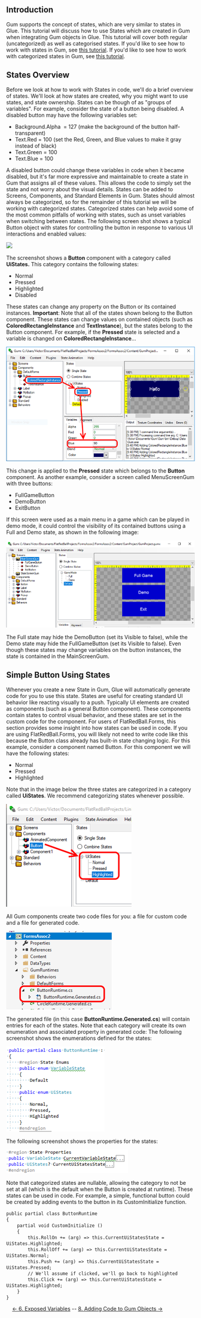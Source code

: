 ## Introduction

Gum supports the concept of states, which are very similar to states in Glue. This tutorial will discuss how to use States which are created in Gum when integrating Gum objects in Glue. This tutorial will cover both regular (uncategorized) as well as categorised states. If you'd like to see how to work with states in Gum, see [this tutorial](http://vchelaru.github.io/Gum/tutorials/Usage%20Guide%20_%20States.html). If you'd like to see how to work with categorized states in Gum, see [this tutorial](http://vchelaru.github.io/Gum/tutorials/Usage%20Guide%20_%20State%20Categories.html).

## States Overview

Before we look at how to work with States in code, we'll do a brief overview of states. We'll look at how states are created, why you might want to use states, and state ownership. States can be though of as "groups of variables". For example, consider the state of a button being disabled. A disabled button may have the following variables set:

-   Background.Alpha  = 127 (make the background of the button half-transparent)
-   Text.Red = 100 (set the Red, Green, and Blue values to make it gray instead of black)
-   Text.Green = 100
-   Text.Blue = 100

A disabled button could change these variables in code when it became disabled, but it's far more expressive and maintainable to create a state in Gum that assigns all of these values. This allows the code to simply set the state and not worry about the visual details. States can be added to Screens, Components, and Standard Elements in Gum. States should almost always be categorized, so for the remainder of this tutorial we will be working with categorized states. Categorized states can help avoid some of the most common pitfalls of working with states, such as unset variables when switching between states. The following screen shot shows a typical Button object with states for controlling the button in response to various UI interactions and enabled values:

[![](/wp-content/uploads/2019/01/img_5c46551c3c3e3-e1548113244713.png)](/wp-content/uploads/2019/01/img_5c46551c3c3e3-e1548113244713.png)

The screenshot shows a **Button** component with a category called **UiStates.** This category contains the following states:

-   Normal
-   Pressed
-   Highlighted
-   Disabled

These states can change any property on the Button or its contained instances. **Important**: Note that all of the states shown belong to the Button component. These states can change values on contained objects (such as **ColoredRectangleInstance** and **TextInstance**), but the states belong to the Button component. For example, if the **Pressed** state is selected and a variable is changed on **ColoredRectangleInstance**...

![](/media/2019-01-img_5c469f61080fc.png)

This change is applied to the **Pressed** state which belongs to the **Button** component. As another example, consider a screen called MenuScreenGum with three buttons:

-   FullGameButton
-   DemoButton
-   ExitButton

If this screen were used as a main menu in a game which can be played in demo mode, it could control the visibility of its contained buttons using a Full and Demo state, as shown in the following image:  

![](/media/2019-01-img_5c46a3a71db22.png)

The Full state may hide the DemoButton (set its Visible to false), while the Demo state may hide the FullGameButton (set its Visible to false). Even though these states may change variables on the button instances, the state is contained in the MainScreenGum.

## Simple Button Using States

Whenever you create a new State in Gum, Glue will automatically generate code for you to use this state. States are useful for creating standard UI behavior like reacting visually to a push. Typically UI elements are created as components (such as a general Button component). These components contain states to control visual behavior, and these states are set in the custom code for the component. For users of FlatRedBall.Forms, this section provides some insight into how states can be used in code. If you are using FlatRedBall.Forms, you will likely not need to write code like this because the Button class already has built-in state changing logic. For this example, consider a component named Button. For this component we will have the following states:

-   Normal
-   Pressed
-   Highlighted

Note that in the image below the three states are categorized in a category called **UiStates**. We recommend categorizing states whenever possible.

![](/media/2019-01-img_5c4221d8f2808.png)

All Gum components create two code files for you: a file for custom code and a file for generated code.

![](/media/2019-01-img_5c4223b550fb6.png)

The generated file (in this case **ButtonRuntime.Generated.cs**) will contain entries for each of the states. Note that each category will create its own enumeration and associated property in generated code: The following screenshot shows the enumerations defined for the states:

![](/media/2019-01-img_5c4223faa1673.png)

The following screenshot shows the properties for the states:

![](/media/2019-01-img_5c422446353d2.png)

Note that categorized states are nullable, allowing the category to not be set at all (which is the default when the Button is created at runtime). These states can be used in code. For example, a simple, functional button could be created by adding events to the button in its CustomInitialize function.

``` lang:c#
public partial class ButtonRuntime
{
    partial void CustomInitialize () 
    {
        this.RollOn += (arg) => this.CurrentUiStatesState = UiStates.Highlighted;
        this.RollOff += (arg) => this.CurrentUiStatesState = UiStates.Normal;
        this.Push += (arg) => this.CurrentUiStatesState = UiStates.Pressed;
        // We'll assume if clicked, we'll go back to highlighted
        this.Click += (arg) => this.CurrentUiStatesState = UiStates.Highlighted;
    }
}
```

    [\<- 6. Exposed Variables](/documentation/tools/gum/gum-tutorials/tutorials-gum-exposed-variables.md) -- [8. Adding Code to Gum Objects -\>](/documentation/tools/gum/gum-tutorials/8-adding-code-to-gum-objects.md)
